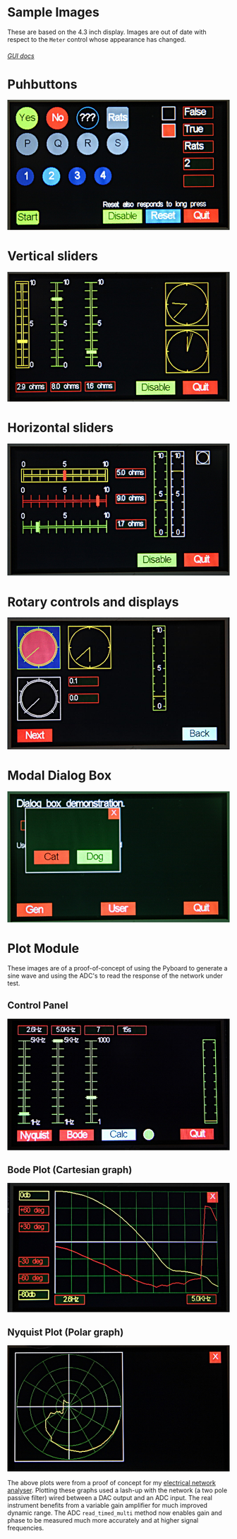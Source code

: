 # Sample Images

These are based on the 4.3 inch display. Images are out of date with respect to
the `Meter` control whose appearance has changed.

###### [GUI docs](./GUI.md)

# Puhbuttons

![Buttons](./buttons.JPG)

# Vertical sliders

![Vertical sliders](./vert_sliders2.JPG)

# Horizontal sliders

![Horizontal sliders](./horiz_slider.JPG)

# Rotary controls and displays

![Dials](./dials.JPG)

# Modal Dialog Box

![Dialog box](./dialog.JPG)

# Plot Module

These images are of a proof-of-concept of using the Pyboard to generate a sine
wave and using the ADC's to read the response of the network under test.

## Control Panel

![Control](./nan.JPG)

## Bode Plot (Cartesian graph)

![Bode](./bode.JPG)

## Nyquist Plot (Polar graph)

![Nyquist](./nyquist.JPG)

The above plots were from a proof of concept for my
[electrical network analyser](https://forum.micropython.org/viewtopic.php?f=5&t=4159).
Plotting these graphs used a lash-up with the network (a two pole passive
filter) wired between a DAC output and an ADC input. The real instrument
benefits from a variable gain amplifier for much improved dynamic range. The
ADC `read_timed_multi` method now enables gain and phase to be measured much
more accurately and at higher signal frequencies.
